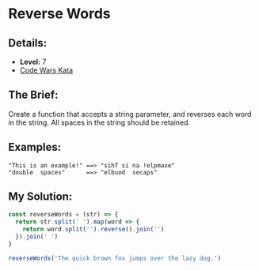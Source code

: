 # Reverse Words

## Details:
* <b>Level:</b> 7
* [Code Wars Kata](https://www.codewars.com/kata/5259b20d6021e9e14c0010d4/javascript)

## The Brief:
Create a function that accepts a string parameter, and reverses each word in the string. All spaces in the string should be retained.

## Examples:
```
"This is an example!" ==> "sihT si na !elpmaxe"
"double  spaces"      ==> "elbuod  secaps"
```

## My Solution:
```javascript
const reverseWords = (str) => {
  return str.split(' ').map(word => {
    return word.split('').reverse().join('')
  }).join(' ')
}

reverseWords('The quick brown fox jumps over the lazy dog.')
```



